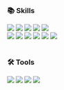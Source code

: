 <div align=left>
	<h3>📚 Skills </h3>
</div>
<div align="left">
	<img src="https://img.shields.io/badge/Java-3776AB?style=for-the-badge&logo=Java&logoColor=white">
	<img src="https://img.shields.io/badge/spring-%236DB33F.svg?style=for-the-badge&logo=spring&logoColor=white">
	<img src="https://img.shields.io/badge/JPA-6DB33F?style=for-the-badge&logo=JPA&logoColor=white">
	<img src="https://img.shields.io/badge/Mybatis-2B2728?style=for-the-badge&logo=Mybatis&logoColor=white">
	<img src="https://img.shields.io/badge/MySQL-4479A1?style=for-the-badge&logo=MySQL&logoColor=white">
	<br>
	<img src="https://img.shields.io/badge/Vue.js-4FC08D?style=for-the-badge&logo=Vue.js&logoColor=white">
	<img src="https://img.shields.io/badge/typescript-3178C6?style=for-the-badge&logo=typescript&logoColor=white">
	<img src="https://img.shields.io/badge/javascript-F7DF1E?style=for-the-badge&logo=javascript&logoColor=white">
	<img src="https://img.shields.io/badge/JSP-D71F00?style=for-the-badge&logo=JSP&logoColor=white">
	<img src="https://img.shields.io/badge/AWS-232F3E?style=for-the-badge&logo=amazonwebservices&logoColor=white">
	<img src="https://img.shields.io/badge/jenkins-D24939?style=for-the-badge&logo=jenkins&logoColor=white">
</div>
<br>
<div align=left>
	<h3>🛠 Tools </h3>
</div>
<div align=left>
	<img src="https://img.shields.io/badge/git-F05032?style=for-the-badge&logo=git&logoColor=white">
	<img src="https://img.shields.io/badge/intellij-000000?style=for-the-badge&logo=intellijidea&logoColor=white">
	<img src="https://img.shields.io/badge/notion-000000?style=for-the-badge&logo=notion&logoColor=white">
	<img src="https://img.shields.io/badge/slack-4A154B?style=for-the-badge&logo=slack&logoColor=white">
</div>
<br>

<div align=left>
	<br>
<!-- <img src="https://github-readme-stats.vercel.app/api?username=Nagyeong-Lee&show_icons=true"> -->
<!-- <img src="https://github-readme-stats.vercel.app/api/top-langs/?username=Nagyeong-Lee&layout=compact"> -->


